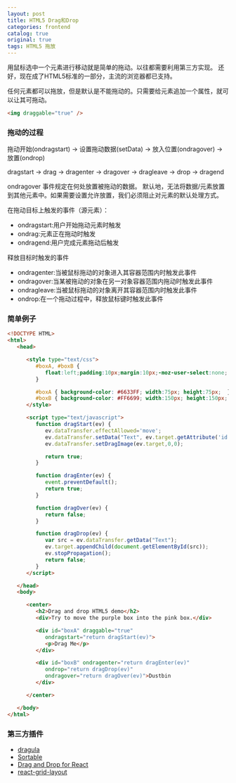 ```yaml
---
layout: post
title: HTML5 Drag和Drop
categories: frontend
catalog: true
original: true
tags: HTML5 拖放
---
```


用鼠标选中一个元素进行移动就是简单的拖动。以往都需要利用第三方实现。
还好，现在成了HTML5标准的一部分，主流的浏览器都已支持。

任何元素都可以拖放，但是默认是不能拖动的。只需要给元素追加一个属性，就可以让其可拖动。

```html
<img draggable="true" />
```

### 拖动的过程

拖动开始(ondragstart) -> 设置拖动数据(setData) -> 放入位置(ondragover) -> 放置(ondrop)

dragstart -> drag -> dragenter -> dragover ->  dragleave  -> drop -> dragend

ondragover 事件规定在何处放置被拖动的数据。
默认地，无法将数据/元素放置到其他元素中。如果需要设置允许放置，我们必须阻止对元素的默认处理方式。

在拖动目标上触发的事件（源元素）：
* ondragstart:用户开始拖动元素时触发
* ondrag:元素正在拖动时触发
* ondragend:用户完成元素拖动后触发

释放目标时触发的事件
* ondragenter:当被鼠标拖动的对象进入其容器范围内时触发此事件
* ondragover:当某被拖动的对象在另一对象容器范围内拖动时触发此事件
* ondragleave:当被鼠标拖动的对象离开其容器范围内时触发此事件
* ondrop:在一个拖动过程中，释放鼠标键时触发此事件

### 简单例子

```html
<!DOCTYPE HTML>
<html>
   <head>

      <style type="text/css">
         #boxA, #boxB {
            float:left;padding:10px;margin:10px;-moz-user-select:none;
         }

         #boxA { background-color: #6633FF; width:75px; height:75px;  }
         #boxB { background-color: #FF6699; width:150px; height:150px; }
      </style>

      <script type="text/javascript">
         function dragStart(ev) {
            ev.dataTransfer.effectAllowed='move';
            ev.dataTransfer.setData("Text", ev.target.getAttribute('id'));
            ev.dataTransfer.setDragImage(ev.target,0,0);

            return true;
         }

         function dragEnter(ev) {
            event.preventDefault();
            return true;
         }

         function dragOver(ev) {
            return false;
         }

         function dragDrop(ev) {
            var src = ev.dataTransfer.getData("Text");
            ev.target.appendChild(document.getElementById(src));
            ev.stopPropagation();
            return false;
         }
      </script>

   </head>
   <body>

      <center>
         <h2>Drag and drop HTML5 demo</h2>
         <div>Try to move the purple box into the pink box.</div>

         <div id="boxA" draggable="true"
            ondragstart="return dragStart(ev)">
            <p>Drag Me</p>
         </div>

         <div id="boxB" ondragenter="return dragEnter(ev)"
            ondrop="return dragDrop(ev)"
            ondragover="return dragOver(ev)">Dustbin
         </div>

      </center>

   </body>
</html>
```

### 第三方插件
* [dragula](https://bevacqua.github.io/dragula/)
* [Sortable](http://rubaxa.github.io/Sortable/)
* [Drag and Drop for React](http://react-dnd.github.io/react-dnd/)
* [react-grid-layout](https://github.com/STRML/react-grid-layout)